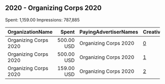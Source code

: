 ## 2020 - Organizing Corps 2020 
Spent: 1,159.00
Impressions: 787,885

|OrganizationName|Spent|PayingAdvertiserNames|CreativeUrls|Impressions|Genders|AgeBrackets|CountryCodes|BillingAddresses|CandidateBallotInformation|
|:---|---:|:---|:---|---:|:---|:---|:---|:---|:---|
|Organizing Corps 2020|500.00 USD|Organizing Corps 2020|[0](https://www.snap.com/political-ads/asset/918337c79e5a003dfbd9ac40986e8ecf8ecfa68261577b20365b1992749e9b90?mediaType=jpeg)|320,696||18-29|united states|US|Organizing Corps 2020|
|Organizing Corps 2020|500.00 USD|Organizing Corps 2020|[1](https://www.snap.com/political-ads/asset/42e7aa756aebbe5ce55b51f66828b3dab6319a150e8a004d8b15f88f5863fa89?mediaType=jpeg)|299,661||18-29|united states|US|Organizing Corps 2020|
|Organizing Corps 2020|159.00 USD|Organizing Corps 2020|[2](https://www.snap.com/political-ads/asset/5554d6165d578d90638416b2d81dcc87f4c32c89fe245fafd6804becbd236c43?mediaType=jpeg)|167,528|||united states|US|Organizing Corps 2020|
